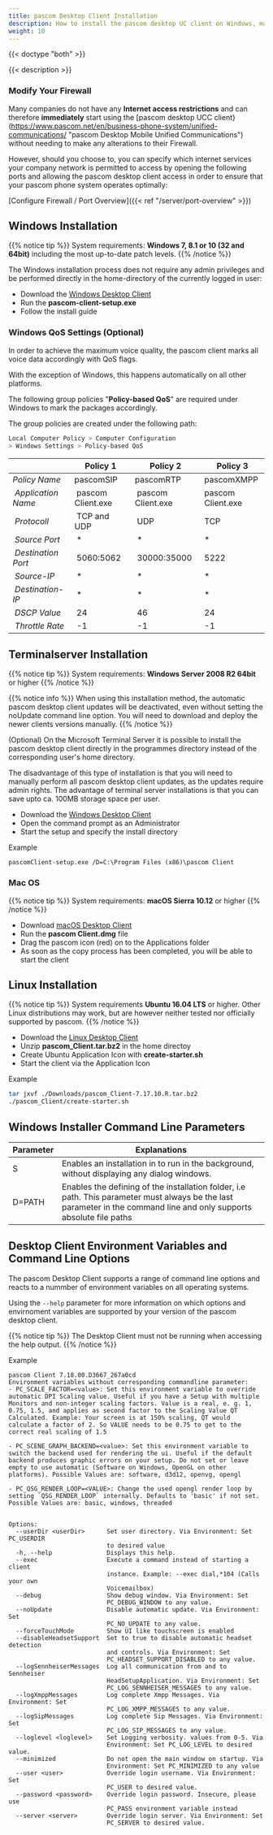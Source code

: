 ```yaml
---
title: pascom Desktop Client Installation
description: How to install the pascom desktop UC client on Windows, macOS and Linux. 
weight: 10
---
```


{{< doctype "both" >}}
 
{{< description >}}

### Modify Your Firewall

Many companies do not have any **Internet access restrictions** and can therefore **immediately** start using the [pascom desktop UCC client}(https://www.pascom.net/en/business-phone-system/unified-communications/ "pascom Desktop Mobile Unified Communications") without needing to make any alterations to their Firewall.

However, should you choose to, you can specify which internet services your company network is permitted to access by opening the following ports and allowing the pascom desktop client access in order to ensure that your pascom phone system operates optimally:

[Configure Firewall / Port Overview]({{< ref "/server/port-overview" >}})

## Windows Installation

{{% notice tip %}}
System requirements: **Windows 7, 8.1 or 10 (32 and 64bit)** including the most up-to-date patch levels. 
{{% /notice %}}

The Windows installation process does not require any admin privileges and be performed directly in the home-directory of the currently logged in user:

 * Download the [Windows Desktop Client](https://my.pascom.net/update/client/stable/windows "pascom Windows Desktop UC Client")
 * Run the **pascom-client-setup.exe**
 * Follow the install guide

### Windows QoS Settings (Optional)

In order to achieve the maximum voice quality, the pascom client marks all voice data accordingly with QoS flags.

With the exception of Windows, this happens automatically on all other platforms.

The following group policies "**Policy-based QoS**" are required under Windows to mark the packages accordingly.

The group policies are created under the following path:

```bash
Local Computer Policy > Computer Configuration 
> Windows Settings > Policy-based QoS
```

|                           | Policy 1          | Policy 2          | Policy 3          |
| ------------------------- | ----------------- | ----------------- | ----------------- |
| *Policy Name*             | pascomSIP         | pascomRTP         | pascomXMPP        |
| *Application Name*        | pascom Client.exe | pascom Client.exe | pascom Client.exe |
| *Protocoll*               | TCP and UDP       | UDP               | TCP               |
| *Source Port*             | \*                | \*                | \*                |
| *Destination Port*        | 5060:5062         | 30000:35000       | 5222              |
| *Source-IP*               | \*                | \*                | \*                |
| *Destination-IP*          | \*                | \*                | \*                |
| *DSCP Value*              | 24                | 46                | 24                |
| *Throttle Rate*           | -1                | -1                | -1                |


## Terminalserver Installation

{{% notice tip %}}
System requirements: **Windows Server 2008 R2 64bit** or higher
{{% /notice %}}

{{% notice info %}}
 When using this installation method, the automatic pascom desktop client updates will be deactivated, even without setting the noUpdate command line option. You will need to download and deploy the newer clients versions manually.
{{% /notice %}}

(Optional) On the Microsoft Terminal Server it is possible to install the pascom desktop client directly in the programmes directory instead of the corresponding user's home directory. 

The disadvantage of this type of installation is that you will need to manually perform all pascom desktop client updates, as the updates require admin rights. The advantage of terminal server installations is that you can save upto ca. 100MB storage space per user. 

* Download the [Windows Desktop Client](https://my.pascom.net/update/client/stable/windows )
* Open the command prompt as an Administrator
* Start the setup and specify the install directory

Example

```
pascomClient-setup.exe /D=C:\Program Files (x86)\pascom Client
```

### Mac OS

{{% notice tip %}}
System requirements: **macOS Sierra 10.12** or higher
{{% /notice %}}

* Download [macOS Desktop Client](https://my.pascom.net/update/client/stable/macos)
* Run the **pascom Client.dmg** file
* Drag the pascom icon (red) on to the Applications folder
* As soon as the copy process has been completed, you will be able to start the client

## Linux Installation

{{% notice tip %}}
System requirements **Ubuntu 16.04 LTS** or higher. Other Linux distributions may work, but are however neither tested nor officially supported by pascom. 
{{% /notice %}}

* Download the [Linux Desktop Client](https://my.pascom.net/update/client/stable/linux) 
* Unzip **pascom_Client.tar.bz2** in the home directoy
* Create Ubuntu Application Icon with **create-starter.sh**
* Start the client via the Application Icon

Example

```bash
tar jxvf ./Downloads/pascom_Client-7.17.10.R.tar.bz2
./pascom_Client/create-starter.sh 
```

## Windows Installer Command Line Parameters

|Parameter|Explanations|
|---------|---------|
|S|Enables an installation in to run in the background, without displaying any dialog windows.|
|D=PATH| Enables the defining of the installation folder, i.e path. This parameter must always be the last parameter in the command line and only supports absolute file paths|


## Desktop Client Environment Variables and Command Line Options

The pascom Desktop Client supports a range of command line options and reacts to a nummber of environment variables on all operating systems. 

Using the `--help` parameter for more information on which options and envirnoment variables are supported by your version of the pascom desktop client. 

{{% notice tip %}}
The Desktop Client must not be running when accessing the help output.
{{% /notice %}}

Example

```text
pascom Client 7.18.00.D3667_267a0cd
Environment variables without corresponding commandline parameter:
- PC_SCALE_FACTOR=<value>: Set this environment variable to override automatic DPI Scaling value. Useful if you have a Setup with multiple Monitors and non-integer scaling factors. Value is a real, e. g. 1, 0.75, 1.5, and applies as second factor to the Scaling Value QT Calculated. Example: Your screen is at 150% scaling, QT would calculate a factor of 2. So VALUE needs to be 0.75 to get to the correct real scaling of 1.5

- PC_SCENE_GRAPH_BACKEND=<value>: Set this environment variable to switch the backend used for rendering the ui. Useful if the default backend produces graphic errors on your setup. Do not set or leave empty to use automatic (Software on Windows, OpenGL on other platforms). Possible Values are: software, d3d12, openvg, opengl

- PC_QSG_RENDER_LOOP=<VALUE>: Change the used opengl render loop by setting `QSG_RENDER_LOOP` internally. Defaults to 'basic' if not set. Possible Values are: basic, windows, threaded


Options:
  --userDir <userDir>      Set user directory. Via Environment: Set PC_USERDIR
                           to desired value
  -h, --help               Displays this help.
  --exec                   Execute a command instead of starting a client
                           instance. Example: --exec dial,*104 (Calls your own
                           Voicemailbox)
  --debug                  Show debug window. Via Environment: Set
                           PC_DEBUG_WINDOW to any value.
  --noUpdate               Disable automatic update. Via Environment: Set
                           PC_NO_UPDATE to any value.
  --forceTouchMode         Show UI like touchscreen is enabled
  --disableHeadsetSupport  Set to true to disable automatic headset detection
                           and controls. Via Environment: Set
                           PC_HEADSET_SUPPORT_DISABLED to any value.
  --logSennheiserMessages  Log all communication from and to Sennheiser
                           HeadSetupApplication. Via Environment: Set
                           PC_LOG_SENNHEISER_MESSAGES to any value.
  --logXmppMessages        Log complete Xmpp Messages. Via Environment: Set
                           PC_LOG_XMPP_MESSAGES to any value.
  --logSipMessages         Log complete Sip Messages. Via Environment: Set
                           PC_LOG_SIP_MESSAGES to any value.
  --loglevel <loglevel>    Set Logging verbosity. values from 0-5. Via
                           Environment: Set PC_LOG_LEVEL to desired value.
  --minimized              Do not open the main window on startup. Via
                           Environment: Set PC_MINIMIZED to any value
  --user <user>            Override login username. Via Environment: Set
                           PC_USER to desired value.
  --password <password>    Override login password. Insecure, please use
                           PC_PASS environment variable instead
  --server <server>        Override login server. Via Environment: Set
                           PC_SERVER to desired value.
```
